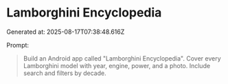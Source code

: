 # Lamborghini Encyclopedia
Generated at: 2025-08-17T07:38:48.616Z

Prompt:
> Build an Android app called "Lamborghini Encyclopedia".
Cover every Lamborghini model with year, engine, power, and a photo.
Include search and filters by decade.
